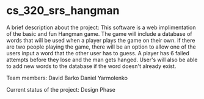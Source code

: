 # cs_320_srs_hangman

A brief description about the project:
This software is a web implimentation of the basic and fun Hangman game. The game will include a database of words that will be used when
a player plays the game on their own.
if there are two people playing the game, there will be an option to allow one of the users input a word that the other user has to guess.
A player has 6 failed attempts before they lose and the man gets hanged. User's will also be able to add new words to the database if the 
word doesn't already exist.

Team members:
David Barko
Daniel Yarmolenko

Current status of the project:
Design Phase
